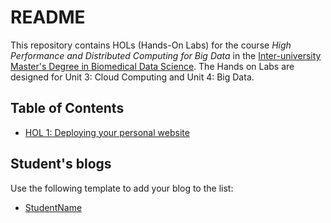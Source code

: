 # README

This repository contains HOLs (Hands-On Labs) for the course *High Performance and Distributed Computing for Big Data* in the [Inter-university Master's Degree in Biomedical Data Science](https://www.urv.cat/en/studies/master/courses/biomedical-data-science/). The Hands on Labs are designed for Unit 3: Cloud Computing and Unit 4: Big Data.

## Table of Contents

- [HOL 1: Deploying your personal website](chapter_1.md)


## Student's blogs
Use the following template to add your blog to the list:
- [StudentName](https://studentname.github.io/)